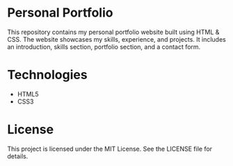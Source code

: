 # Personal Portfolio
This repository contains my personal portfolio website built using HTML & CSS. The website showcases my skills, experience, and projects. It includes an introduction, skills section, portfolio section, and a contact form.

# Technologies
* HTML5
* CSS3

# License
This project is licensed under the MIT License. See the LICENSE file for details.
